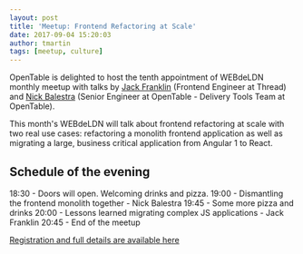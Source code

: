 ```yaml
---
layout: post
title: 'Meetup: Frontend Refactoring at Scale'
date: 2017-09-04 15:20:03
author: tmartin
tags: [meetup, culture]
---
```


OpenTable is delighted to host the tenth appointment of WEBdeLDN monthly meetup with talks by [Jack Franklin](https://twitter.com/Jack_Franklin) (Frontend Engineer at Thread) and [Nick Balestra](https://twitter.com/nickbalestra) (Senior Engineer at OpenTable - Delivery Tools Team at OpenTable).

This month's WEBdeLDN will talk about frontend refactoring at scale with two real use cases: refactoring a monolith frontend application as well as migrating a large, business critical application from Angular 1 to React.

## Schedule of the evening
18:30 - Doors will open. Welcoming drinks and pizza.
19:00 - Dismantling the frontend monolith together - Nick Balestra 
19:45 - Some more pizza and drinks
20:00 - Lessons learned migrating complex JS applications - Jack Franklin
20:45 - End of the meetup

[Registration and full details are available here](https://www.eventbrite.co.uk/e/webdeldn-10-frontend-refactoring-at-scale-tickets-36735124747)
